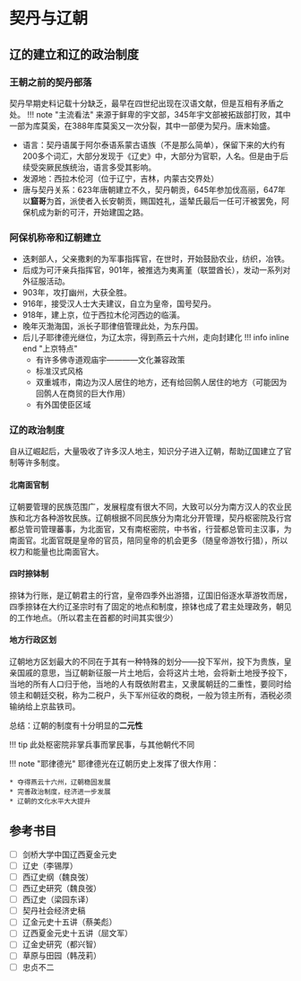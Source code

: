 # 契丹与辽朝
## 辽的建立和辽的政治制度
### 王朝之前的契丹部落
契丹早期史料记载十分缺乏，最早在四世纪出现在汉语文献，但是互相有矛盾之处。
!!! note "主流看法"
    来源于鲜卑的宇文部，345年宇文部被拓跋部打败，其中一部为库莫奚，在388年库莫奚又一次分裂，其中一部便为契丹。唐末始盛。

* 语言：契丹语属于阿尔泰语系蒙古语族（不是那么简单），保留下来的大约有200多个词汇，大部分发现于《辽史》中，大部分为官职，人名。但是由于后续受突厥民族统治，语言多受其影响。
* 发源地：西拉木伦河（位于辽宁，吉林，内蒙古交界处）
* 唐与契丹关系：623年唐朝建立不久，契丹朝贡，645年参加伐高丽，647年以**窟哥**为首，派使者入长安朝贡，赐国姓礼，遥辇氏最后一任可汗被罢免，阿保机成为新的可汗，开始建国之路。
### 阿保机称帝和辽朝建立

* 迭剌部人，父亲撒剌的为军事指挥官，在世时，开始鼓励农业，纺织，冶铁。
* 后成为可汗亲兵指挥官，901年，被推选为夷离堇（联盟酋长），发动一系列对外征服活动。
* 903年，攻打幽州，大获全胜。
* 916年，接受汉人士大夫建议，自立为皇帝，国号契丹。
* 918年，建上京，位于西拉木伦河西边的临潢。
* 晚年灭渤海国，派长子耶律倍管理此处，为东丹国。
* 后儿子耶律德光继位，为辽太宗，得到燕云十六州，走向封建化
!!! info inline end "上京特点"
    * 有许多佛寺道观庙宇————文化兼容政策
    * 标准汉式风格
    * 双重城市，南边为汉人居住的地方，还有给回鹘人居住的地方（可能因为回鹘人在商贸的巨大作用）
    * 有外国使臣区域

### 辽的政治制度
自从辽崛起后，大量吸收了许多汉人地主，知识分子进入辽朝，帮助辽国建立了官制等许多制度。
#### 北南面官制
辽朝要管理的民族范围广，发展程度有很大不同，大致可以分为南方汉人的农业民族和北方各种游牧民族。辽朝根据不同民族分为南北分开管理，契丹枢密院及行宫都总管司管理蕃事，为北面官，又有南枢密院，中书省，行营都总管司主汉事，为南面官。北面官既是皇帝的官员，陪同皇帝的机会更多（随皇帝游牧行猎），所以权力和能量也比南面官大。

#### 四时捺钵制
捺钵为行账，是辽朝君主的行宫，皇帝四季外出游猎，辽国旧俗逐水草游牧而居，四季捺钵在大约辽圣宗时有了固定的地点和制度，捺钵也成了君主处理政务，朝见的工作地点。（所以君主在首都的时间其实很少）
#### 地方行政区划
辽朝地方区划最大的不同在于其有一种特殊的划分——投下军州，投下为贵族，皇亲国戚的意思，当辽朝新征服一片土地后，会将这片土地，会将新土地授予投下，当地的所有人口归于他，当地的人有既依附君主，又隶属朝廷的二重性，要同时给领主和朝廷交税，称为二税户，头下军州征收的商税，一般为领主所有，酒税必须输纳给上京盐铁司。

总结：辽朝的制度有十分明显的**二元性**

!!! tip
    此处枢密院非掌兵事而掌民事，与其他朝代不同
    
!!! note "耶律德光"
    耶律德光在辽朝历史上发挥了很大作用：
    
    * 夺得燕云十六州，辽朝稳固发展
    * 完善政治制度，经济进一步发展
    * 辽朝的文化水平大大提升

## 参考书目

- [ ] 剑桥大学中国辽西夏金元史
- [ ] 辽史（李锡厚）
- [ ] 西辽史纲（魏良弢）
- [ ] 西辽史研究（魏良弢）
- [ ] 西辽史（梁园东译）
- [ ] 契丹社会经济史稿
- [ ] 辽金元史十五讲（蔡美彪）
- [ ] 辽西夏金元史十五讲（屈文军）
- [ ] 辽金史研究（都兴智）
- [ ] 草原与田园（韩茂莉）
- [ ] 忠贞不二